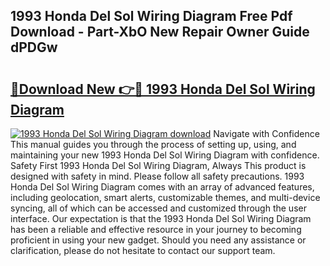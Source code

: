 ## 1993 Honda Del Sol Wiring Diagram Free Pdf Download - Part-XbO New Repair Owner Guide dPDGw

# <h2><a href="http://dfntmu.blite.top/?on=1993+Honda+Del+Sol+Wiring+Diagram">🔗Download New 👉🔴 1993 Honda Del Sol Wiring Diagram</a></h2>

[![1993 Honda Del Sol Wiring Diagram download](https://i.imgur.com/lujVjoI.png)](http://dfntmu.blite.top/?on=1993+Honda+Del+Sol+Wiring+Diagram)
Navigate with Confidence This manual guides you through the process of setting up, using, and maintaining your new 1993 Honda Del Sol Wiring Diagram with confidence. Safety First 1993 Honda Del Sol Wiring Diagram, Always This product is designed with safety in mind. Please follow all safety precautions. 1993 Honda Del Sol Wiring Diagram comes with an array of advanced features, including geolocation, smart alerts, customizable themes, and multi-device syncing, all of which can be accessed and customized through the user interface. Our expectation is that the 1993 Honda Del Sol Wiring Diagram has been a reliable and effective resource in your journey to becoming proficient in using your new gadget. Should you need any assistance or clarification, please do not hesitate to contact our support team.
